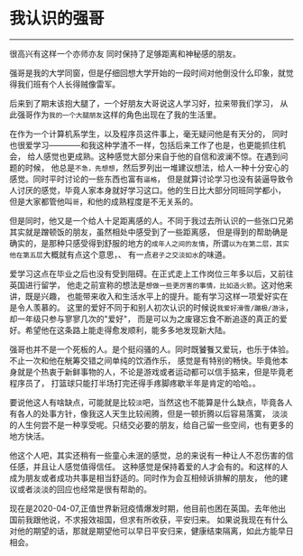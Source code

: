 # 我认识的强哥
------------------
  很高兴有这样一个亦师亦友 同时保持了足够距离和神秘感的朋友。  
  
  强哥是我的大学同窗，但是仔细回想大学开始的一段时间对他倒没什么印象，就觉得我们班有个人长得贼像雷军。  
  
  后来到了期末该抱大腿了，一个好朋友大哥说这人学习好，拉来带我们学习，
  从此强哥作为`我的一个大腿朋友`这样的角色出现在了我的生活里。  
  
  在作为一个计算机系学生，以及程序员这件事上，毫无疑问他是有天分的，
同时也很爱学习————和我这种学渣不一样，包括后来工作了也是，也更能抓住机会，
给人感觉也更成熟。这种感觉大部分来自于他的自信和波澜不惊。在遇到问题的时候，
他总是`不急，先想想`，然后罗列出一堆建议想法，给人一种十分安心的感觉。同时平时讨论的一些东西也富有`逼格`，
但是就算讨论学习也没有装逼导致令人讨厌的感觉，毕竟人家本身就好学习这口。他的生日比大部分同班同学都小，
但是大家都管他叫`哥`，和他的成熟程度是不无关系的。  
  
  但是同时，他又是一个给人十足距离感的人。不同于我过去所认识的一些张口兄弟其实就是蹭顿饭的朋友，虽然相处中感受到了一些距离感，
但是得到的帮助确是确实的，是那种只感受得到舒服的地方的`成年人之间的友情`，所谓`以为在第二层，其实他在第五层`大概就有点这个意思，、
有一点`君子之交淡如水`的味道。  
  
  爱学习这点在毕业之后也没有受到阻碍。在正式走上工作岗位三年多以后，又前往英国进行留学，
他走之前宣称的想法是`想做一些更厉害的事情，比如造火箭`。这对他来讲，既是兴趣，
也能带来收入和生活水平上的提升。能有学习这样一项爱好实在是令人羡慕的。
这里的爱好不同于和别人初次认识的时候说`我爱好滑雪/蹦极/游泳`，却一年级只参与寥寥几次的"爱好"，
而是可以为之废寝忘食不断追逐的真正的爱好。希望他在这条路上能走得愈发顺利，能多多地发现新大陆。  
  
  强哥也并不是一个死板的人。是个挺闷骚的人。同时既饕餮又爱玩，也乐于体验。不止一次和他在觥筹交错之间单纯的饮酒作乐，
感觉是有特别的畅快。毕竟他本身就是个热衷于新鲜事物的人，不论是游戏或者运动都可以信手掂来，但是毕竟老程序员了，
打篮球只能打半场打完还得手疼脚疼歇半年是肯定的哈哈。。  
  
  要说他这人有啥缺点，可能就是比较`淡`吧，当然这也不能算是什么缺点，毕竟各人有各人的处事方针，像我这人天生比较闹腾，但是一顿折腾以后容易落寞，
淡淡的人生何尝不是一种享受呢。只结交必要的朋友，给自己留一些空间，也有更多的地方快活。   
  
  他这个人吧，其实还稍有一些童心未泯的感觉，总的来说有一种让人不忍伤害的信任感，并且让人感觉值得信任。
这种感觉是保持着爱的人才会有的。和这样的人成为朋友或者成功共事是相当舒适的。同时作为会互相倾诉排解的朋友，
他的建议或者淡淡的回应也经常是很有帮助的。  
  
  现在是2020-04-07,正值世界新冠疫情爆发时期，他目前也困在英国。去年他出国前我跟他说，不求报效祖国，但求有所收获，平安归来。
如果说我现在有什么对他的期望的话，那就是期望他可以早日平安归来，健康结束隔离，如此方能早日相会。
  
  